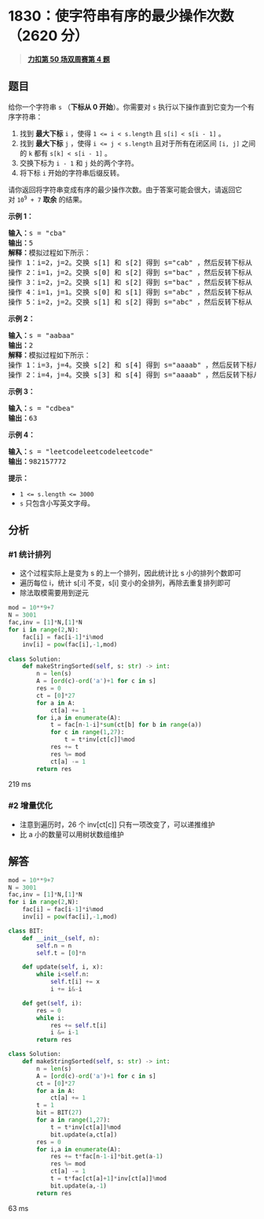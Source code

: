 # 1830：使字符串有序的最少操作次数（2620 分）


> <u>**[力扣第 50 场双周赛第 4 题](https://leetcode.cn/problems/minimum-number-of-operations-to-make-string-sorted/)**</u>

## 题目

<p>给你一个字符串 <code>s</code> （<strong>下标从 0 开始</strong>）。你需要对 <code>s</code> 执行以下操作直到它变为一个有序字符串：</p>

<ol>
<li>找到 <strong>最大下标</strong> <code>i</code> ，使得 <code>1 &lt;= i &lt; s.length</code> 且 <code>s[i] &lt; s[i - 1]</code> 。</li>
<li>找到 <strong>最大下标</strong> <code>j</code> ，使得 <code>i &lt;= j &lt; s.length</code> 且对于所有在闭区间 <code>[i, j]</code> 之间的 <code>k</code> 都有 <code>s[k] &lt; s[i - 1]</code> 。</li>
<li>交换下标为 <code>i - 1</code>​​​​ 和 <code>j</code>​​​​ 处的两个字符。</li>
<li>将下标 <code>i</code> 开始的字符串后缀反转。</li>
</ol>

<p>请你返回将字符串变成有序的最少操作次数。由于答案可能会很大，请返回它对 <code>10<sup>9</sup> + 7</code> <strong>取余</strong> 的结果。</p>



<p><strong>示例 1：</strong></p>

<pre><b>输入：</b>s = "cba"
<b>输出：</b>5
<b>解释：</b>模拟过程如下所示：
操作 1：i=2，j=2。交换 s[1] 和 s[2] 得到 s="cab" ，然后反转下标从 2 开始的后缀字符串，得到 s="cab" 。
操作 2：i=1，j=2。交换 s[0] 和 s[2] 得到 s="bac" ，然后反转下标从 1 开始的后缀字符串，得到 s="bca" 。
操作 3：i=2，j=2。交换 s[1] 和 s[2] 得到 s="bac" ，然后反转下标从 2 开始的后缀字符串，得到 s="bac" 。
操作 4：i=1，j=1。交换 s[0] 和 s[1] 得到 s="abc" ，然后反转下标从 1 开始的后缀字符串，得到 s="acb" 。
操作 5：i=2，j=2。交换 s[1] 和 s[2] 得到 s="abc" ，然后反转下标从 2 开始的后缀字符串，得到 s="abc" 。
</pre>

<p><strong>示例 2：</strong></p>

<pre><b>输入：</b>s = "aabaa"
<b>输出：</b>2
<b>解释：</b>模拟过程如下所示：
操作 1：i=3，j=4。交换 s[2] 和 s[4] 得到 s="aaaab" ，然后反转下标从 3 开始的后缀字符串，得到 s="aaaba" 。
操作 2：i=4，j=4。交换 s[3] 和 s[4] 得到 s="aaaab" ，然后反转下标从 4 开始的后缀字符串，得到 s="aaaab" 。
</pre>

<p><strong>示例 3：</strong></p>

<pre><b>输入：</b>s = "cdbea"
<b>输出：</b>63</pre>

<p><strong>示例 4：</strong></p>

<pre><b>输入：</b>s = "leetcodeleetcodeleetcode"
<b>输出：</b>982157772
</pre>



<p><strong>提示：</strong></p>

<ul>
<li><code>1 &lt;= s.length &lt;= 3000</code></li>
<li><code>s</code>​ 只包含小写英文字母。</li>
</ul>




## 分析

### #1 统计排列
- 这个过程实际上是变为 s 的上一个排列，因此统计比 s 小的排列个数即可
- 遍历每位 i，统计 s[:i] 不变，s[i] 变小的全排列，再除去重复排列即可
- 除法取模需要用到逆元

```python
mod = 10**9+7
N = 3001
fac,inv = [1]*N,[1]*N
for i in range(2,N):
    fac[i] = fac[i-1]*i%mod
    inv[i] = pow(fac[i],-1,mod)
    
class Solution:
    def makeStringSorted(self, s: str) -> int:
        n = len(s)
        A = [ord(c)-ord('a')+1 for c in s]
        res = 0
        ct = [0]*27
        for a in A:
            ct[a] += 1
        for i,a in enumerate(A):
            t = fac[n-1-i]*sum(ct[b] for b in range(a))
            for c in range(1,27):
                t = t*inv[ct[c]]%mod
            res += t
            res %= mod
            ct[a] -= 1
        return res
```
219 ms

### #2 增量优化

- 注意到遍历时，26 个 inv[ct[c]] 只有一项改变了，可以递推维护
- 比 a 小的数量可以用树状数组维护

## 解答


```python
mod = 10**9+7
N = 3001
fac,inv = [1]*N,[1]*N
for i in range(2,N):
    fac[i] = fac[i-1]*i%mod
    inv[i] = pow(fac[i],-1,mod)

class BIT:
    def __init__(self, n):
        self.n = n
        self.t = [0]*n

    def update(self, i, x):
        while i<self.n:
            self.t[i] += x
            i += i&-i

    def get(self, i):
        res = 0
        while i:
            res += self.t[i]
            i &= i-1
        return res

class Solution:
    def makeStringSorted(self, s: str) -> int:
        n = len(s)
        A = [ord(c)-ord('a')+1 for c in s]
        ct = [0]*27
        for a in A:
            ct[a] += 1
        t = 1
        bit = BIT(27)
        for a in range(1,27):
            t = t*inv[ct[a]]%mod
            bit.update(a,ct[a])
        res = 0
        for i,a in enumerate(A):
            res += t*fac[n-1-i]*bit.get(a-1)
            res %= mod
            ct[a] -= 1
            t = t*fac[ct[a]+1]*inv[ct[a]]%mod
            bit.update(a,-1)
        return res
```
63 ms
